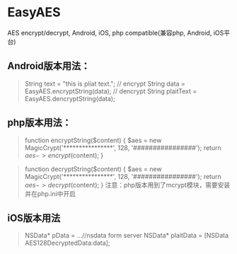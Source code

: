 # EasyAES
AES encrypt/decrypt, Android, iOS, php compatible(兼容php, Android, iOS平台) 


## Android版本用法：
> String text = "this is pliat text.";
> // encrypt
> String data = EasyAES.encryptString(data);
> // dencrypt
> String plaitText = EasyAES.dencryptString(data);


## php版本用法：
> function encryptString($content) {
> 	$aes = new MagicCrypt('****************', 128, '################');
> 	return $aes->encrypt($content);
> }

> function decryptString($content) {
> 	$aes = new MagicCrypt('****************', 128, '################');
> 	return $aes->decrypt($content);
> }
注意：php版本用到了mcrypt模块，需要安装并在php.ini中开启


## iOS版本用法
> NSData* pData = ...//nsdata form server
> NSData* plaitData = [NSData AES128DecryptedData:data];